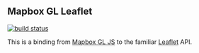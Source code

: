 ## Mapbox GL Leaflet

[![build status](https://secure.travis-ci.org/mapbox/mapbox-gl-leaflet.png)](http://travis-ci.org/mapbox/mapbox-gl-leaflet)

This is a binding from [Mapbox GL JS](https://www.mapbox.com/mapbox-gl-js/api/) to the familiar
[Leaflet](http://leafletjs.com/) API.
